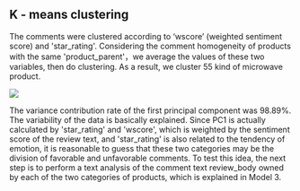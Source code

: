 ## K - means clustering

The comments were clustered according to ‘wscore’ (weighted sentiment score) and 'star_rating'. Considering the comment homogeneity of products with the same 'product_parent'，we average the values of these two variables, then do clustering. As a result, we cluster 55 kind of microwave product.

![](D:\Ryanna\mcm_real\Outs\2c\cluster.jpeg)

The variance contribution rate of the first principal component was 98.89%. The variability of the data is basically explained. Since PC1 is actually calculated by 'star_rating' and 'wscore', which is weighted by the sentiment score of the review text, and 'star_rating' is also related to the tendency of emotion, it is reasonable to guess that these two categories may be the division of favorable and unfavorable comments.  To test this idea, the next step is to perform a text analysis of the comment text review_body owned by each of the two categories of products, which is explained in Model 3.